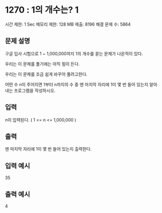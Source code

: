 # 1270 : 1의 개수는? 1
시간 제한: 1 Sec  메모리 제한: 128 MB
제출: 8196  해결 문제 수: 5864
  
## 문제 설명    
구글 입사 시험으로 1 ~ 1,000,000까지 1의 개수를 묻는 문제가 나온적이 있다.

우리는 이 문제를 풀기에는 아직 힘이 든다.

우리는 이 문제를 조금 쉽게 바꾸어 풀려고한다.

어떤 수 n이 주어지면 1부터 n까지의 수 중 맨 마지막 자리에 1이 몇 번 들어 있는지 알아내는 프로그램을 작성하시오.

## 입력
n이 입력된다. ( 1 <= n <= 1,000,000 )

## 출력
맨 마지막 자리에 1이 몇 번 들어 있는지 출력한다.

## 입력 예시   
35

## 출력 예시
4